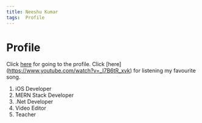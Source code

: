 ```yaml
---
title: Neeshu Kumar
tags:  Profile
---
```

# Profile

Click [here](www.linkedin.com/in/neeshu-kumar-4756b5178) for going to the profile.
Click [here] (https://www.youtube.com/watch?v=_I7B6tR_xvk) for listening my favourite song.

1. iOS Developer
2. MERN Stack Developer
3. .Net Developer
4. Video Editor
5. Teacher

